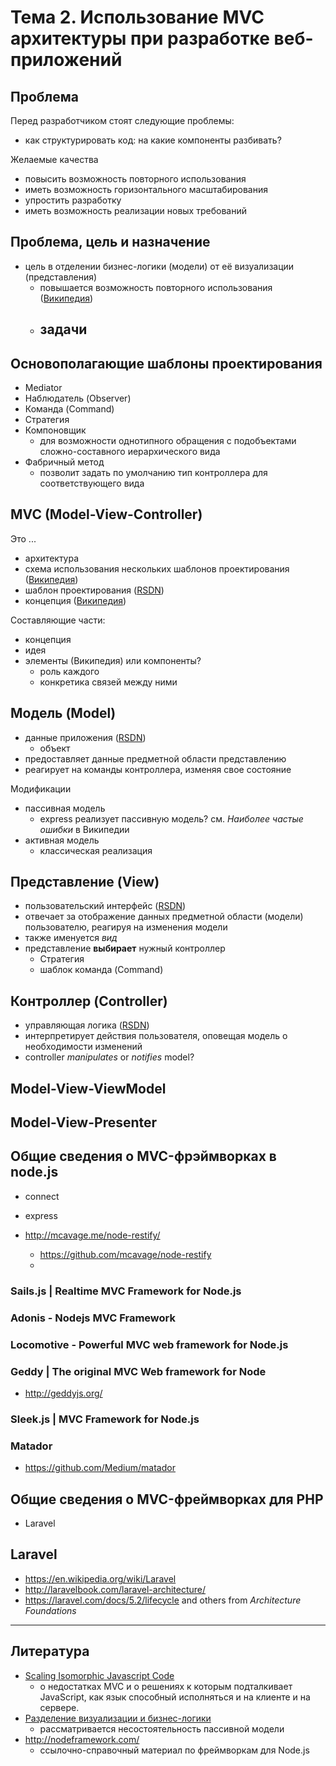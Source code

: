 # Тема 2. Использование MVC архитектуры при разработке веб-приложений

## Проблема

Перед разработчиком стоят следующие проблемы:
- как структурировать код: на какие компоненты разбивать?

Желаемые качества
- повысить возможность повторного использования
- иметь возможность горизонтального масштабирования
- упростить разработку
- иметь возможность реализации новых требований

## Проблема, цель и назначение

- цель в отделении бизнес-логики (модели) от её визуализации (представления)
  - повышается возможность повторного использования ([Википедия][mvc-ru-wiki])
  - задачи
    -

## Основополагающие шаблоны проектирования

- Mediator
- Наблюдатель (Observer)
- Команда (Command)
- Стратегия
- Компоновщик
  - для возможности однотипного обращения с подобъектами сложно-составного иерархического вида
- Фабричный метод
  - позволит задать по умолчанию тип контроллера для соответствующего вида

## MVC (Model-View-Controller)

Это ...
- архитектура
- схема использования нескольких шаблонов проектирования ([Википедия][mvc-ru-wiki])
- шаблон проектирования ([RSDN][rsdn-mvc])
- концепция ([Википедия][mvc-ru-wiki])

Составляющие части:
- концепция
- идея
- элементы (Википедия) или компоненты?
  - роль каждого
  - конкретика связей между ними


## Модель (Model)

- данные приложения ([RSDN][rsdn-mvc])
  - объект
- предоставляет данные предметной области представлению
- реагирует на команды контроллера, изменяя свое состояние

Модификации
- пассивная модель
  - express реализует пассивную модель? см. _Наиболее частые ошибки_ в Википедии
- активная модель
  - классическая реализация

## Представление (View)

- пользовательский интерфейс ([RSDN][rsdn-mvc])
- отвечает за отображение данных предметной области (модели) пользователю, реагируя на изменения модели
- также именуется _вид_
- представление **выбирает** нужный контроллер
  - Стратегия
  - шаблок команда (Command)

## Контроллер (Controller)

- управляющая логика ([RSDN][rsdn-mvc])
- интерпретирует действия пользователя, оповещая модель о необходимости изменений
- controller _manipulates_ or _notifies_ model?

## Model-View-ViewModel

## Model-View-Presenter

## Общие сведения о MVC-фрэймворках в node.js

* connect
* express
*   http://mcavage.me/node-restify/

    * https://github.com/mcavage/node-restify
    *

### Sails.js | Realtime MVC Framework for Node.js

### Adonis - Nodejs MVC Framework

### Locomotive - Powerful MVC web framework for Node.js

### Geddy | The original MVC Web framework for Node

- http://geddyjs.org/

### Sleek.js | MVC Framework for Node.js

### Matador

- https://github.com/Medium/matador

## Общие сведения о MVC-фреймворках для PHP

- Laravel

## Laravel

- https://en.wikipedia.org/wiki/Laravel
- http://laravelbook.com/laravel-architecture/
- https://laravel.com/docs/5.2/lifecycle and others from _Architecture Foundations_

---

[mvc-ru-wiki]: https://ru.wikipedia.org/wiki/Model-View-Controller
[rsdn-mvc]: http://rsdn.ru/?article/patterns/generic-mvc.xml

## Литература

- [Scaling Isomorphic Javascript Code](http://blog.nodejitsu.com/scaling-isomorphic-javascript-code/)
  - о недостатках MVC и о решениях к которым подталкивает JavaScript, как язык способный исполняться и на клиенте и на сервере.
- [Разделение визуализации и бизнес-логики][разделение-wikiversity]
  - рассматривается несостоятельность пассивной модели
- http://nodeframework.com/
  - ссылочно-справочный материал по фреймворкам для Node.js

[разделение-wikiversity]: https://ru.wikiversity.org/wiki/%D0%A0%D0%B0%D0%B7%D0%B4%D0%B5%D0%BB%D0%B5%D0%BD%D0%B8%D0%B5_%D0%B2%D0%B8%D0%B7%D1%83%D0%B0%D0%BB%D0%B8%D0%B7%D0%B0%D1%86%D0%B8%D0%B8_%D0%B8_%D0%B1%D0%B8%D0%B7%D0%BD%D0%B5%D1%81-%D0%BB%D0%BE%D0%B3%D0%B8%D0%BA%D0%B8
